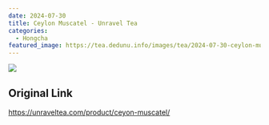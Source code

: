 ```yaml
---
date: 2024-07-30
title: Ceylon Muscatel - Unravel Tea
categories:
  - Hongcha
featured_image: https://tea.dedunu.info/images/tea/2024-07-30-ceylon-muscatel-1.jpeg
---
```


![](https://tea.dedunu.info/images/tea/2024-07-30-ceylon-muscatel-2.jpeg)

## Original Link

<https://unraveltea.com/product/ceyon-muscatel/>
